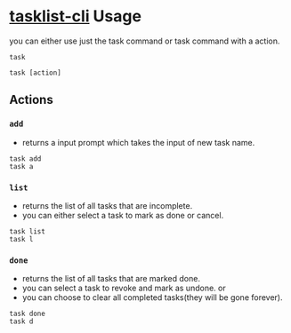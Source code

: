 # [tasklist-cli](https://github.com/manojuppala/tasklist-cli) Usage

you can either use just the task command or task command with a action.

```shell
task
```

```shell
task [action]
```

## Actions

### `add`

- returns a input prompt which takes the input of new task name.

```shell
task add
task a
```

### `list`

- returns the list of all tasks that are incomplete.
- you can either select a task to mark as done or cancel.

```shell
task list
task l
```

### `done`

- returns the list of all tasks that are marked done.
- you can select a task to revoke and mark as undone.
  or
- you can choose to clear all completed tasks(they will be gone forever).

```shell
task done
task d
```
